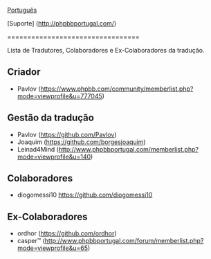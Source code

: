 [Português](https://www.phpbb.com/customise/db/translation/portuguese/)

[Suporte] (http://phpbbportugal.com/)

=================================

Lista de Tradutores, Colaboradores e Ex-Colaboradores da tradução.


Criador
------
* Pavlov (https://www.phpbb.com/community/memberlist.php?mode=viewprofile&u=777045)

Gestão da tradução
----------
* Pavlov (https://github.com/Pavlov)
* Joaquim (https://github.com/borgesjoaquim)
* Leinad4Mind (http://www.phpbbportugal.com/memberlist.php?mode=viewprofile&u=140)

Colaboradores
-------
* diogomessi10 https://github.com/diogomessi10

Ex-Colaboradores
-------
* ordhor (https://github.com/ordhor)
* casper™ (http://www.phpbbportugal.com/forum/memberlist.php?mode=viewprofile&u=65)
